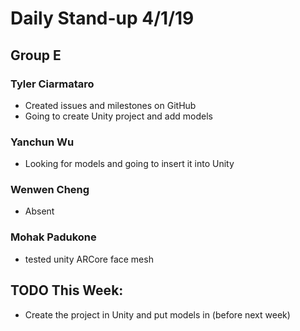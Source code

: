 # Daily Stand-up 4/1/19
## Group E

### Tyler Ciarmataro
- Created issues and milestones on GitHub
- Going to create Unity project and add models

### Yanchun Wu
- Looking for models and going to insert it into Unity

### Wenwen Cheng
- Absent

### Mohak Padukone 
- tested unity ARCore face mesh


## TODO This Week:
- Create the project in Unity and put models in (before next week)
